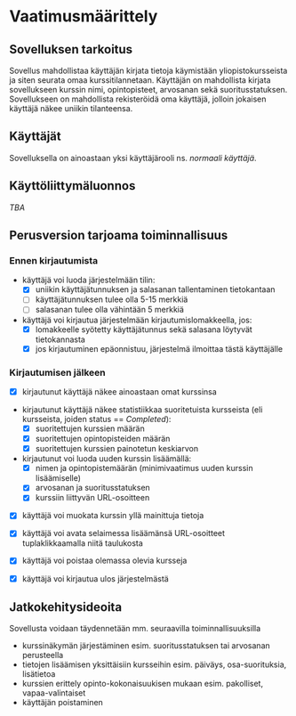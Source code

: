 # Vaatimusmäärittely

## Sovelluksen tarkoitus

Sovellus mahdollistaa käyttäjän kirjata tietoja käymistään yliopistokursseista ja siten seurata omaa kurssitilannetaan. Käyttäjän on mahdollista kirjata sovellukseen
kurssin nimi, opintopisteet, arvosanan sekä suoritusstatuksen. Sovellukseen on mahdollista rekisteröidä oma käyttäjä, jolloin jokaisen käyttäjä näkee uniikin tilanteensa.

## Käyttäjät

Sovelluksella on ainoastaan yksi käyttäjärooli ns. _normaali käyttäjä_.

## Käyttöliittymäluonnos

_TBA_

## Perusversion tarjoama toiminnallisuus

### Ennen kirjautumista

- käyttäjä voi luoda järjestelmään tilin:
  - [x] uniikin käyttäjätunnuksen ja salasanan tallentaminen tietokantaan 
  - [ ] käyttäjätunnuksen tulee olla 5-15 merkkiä
  - [ ] salasanan tulee olla vähintään 5 merkkiä 

- käyttäjä voi kirjautua järjestelmään kirjautumislomakkeella, jos:
  - [x] lomakkeelle syötetty käyttäjätunnus sekä salasana löytyvät tietokannasta 
  - [x] jos kirjautuminen epäonnistuu, järjestelmä ilmoittaa tästä käyttäjälle 

### Kirjautumisen jälkeen

- [x] kirjautunut käyttäjä näkee ainoastaan omat kurssinsa 

- kirjautunut käyttäjä näkee statistiikkaa suoritetuista kursseista (eli kursseista, joiden status == _Completed_):
  - [x] suoritettujen kurssien määrän
  - [x] suoritettujen opintopisteiden määrän
  - [x] suoritettujen kurssien painotetun keskiarvon 

- kirjautunut voi luoda uuden kurssin lisäämällä:
  - [x] nimen ja opintopistemäärän (minimivaatimus uuden kurssin lisäämiselle)
  - [x] arvosanan ja suoritusstatuksen 
  - [x] kurssiin liittyvän URL-osoitteen 

- [x] käyttäjä voi muokata kurssin yllä mainittuja tietoja 

- [x] käyttäjä voi avata selaimessa lisäämänsä URL-osoitteet tuplaklikkaamalla niitä taulukosta
  
- [x] käyttäjä voi poistaa olemassa olevia kursseja 

- [x] käyttäjä voi kirjautua ulos järjestelmästä 

## Jatkokehitysideoita

Sovellusta voidaan täydennetään mm. seuraavilla toiminnallisuuksilla

- kurssinäkymän järjestäminen esim. suoritusstatuksen tai arvosanan perusteella
- tietojen lisäämisen yksittäisiin kursseihin esim. päiväys, osa-suorituksia, lisätietoa
- kurssien erittely opinto-kokonaisuukisen mukaan esim. pakolliset, vapaa-valintaiset
- käyttäjän poistaminen
